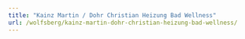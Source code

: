 ```yaml
---
title: "Kainz Martin / Dohr Christian Heizung Bad Wellness"
url: /wolfsberg/kainz-martin-dohr-christian-heizung-bad-wellness/
---
```

